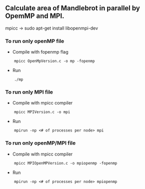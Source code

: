 

## Calculate area of Mandlebrot in parallel by OpemMP and MPI.

mpicc -> sudo apt-get install libopenmpi-dev
### To run only openMP file
- Compile with fopenmp flag
```
    mpicc OpenMpVersion.c -o mp -fopenmp
```
- Run
```
    ./mp
```

### To run only MPI file
- Compile with mpicc compiler
```
    mpicc MPIVersion.c -o mpi
```

- Run 
```
    mpirun -np <# of processes per node> mpi
```

### To run only openMP/MPI file
- Compile with mpicc compiler
```
    mpicc MPIOpenMPVersion.c -o mpiopenmp -fopenmp
```

- Run 
```
    mpirun -np <# of processes per node> mpiopenmp
```
